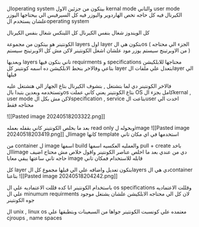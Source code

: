 
الoperating system بيتكون من جزئين الاول kernal mode والتاني user mode
الكيرنال فيه كل حاجه تخص الهاردوير 
واليوزر فيه كل السيرفيس الي بيحتاجها اليوزر علشان يستخدم الoperating system

كل الويندوز شغال بنفس الكيرنال
كل اللينكس شغال بنفس الكيرنال


الكونتينر هو بيتكون من مجموعة layers 
اول layer بتكون هي الos  ( الجزء الي محتاجه من الاوبرتينج سيستم يوزر مود علشان اشغل الكونتينر لاكن مش كل الاوبرتينج سيستم )

وبعديها layers تاني بتكون فيها requirments و specifications محتاجها للابلكيشن بتاعي 
وفالاخر بنحط الابلكيشن 
ده اسمه كونتينر 
كل layer بتعدل علي ملفات الlayer الي قبلها 

فالاخر الكونتينر دي لما بتشتغل , بتشوف الكيرنال بتاع الجهاز الي هتشتغل عليه وتستخدمه 
وبعدين بتبدا بالos بتاع الكونتينر 
يعني كاني عملت OS كامل بجزء الkernal , user mode 
لاكن مش بكل الspecification , service بتاعت الuser 
اخدت الي محتاجه فقط 

![[Pasted image 20240518203322.png]]

بعد ما بخلص الكونتينر 
كاني بقفله بعمله read only وبحوله لimage 
![[Pasted image 20240518203419.png]]
الimage كانها template استخدمها في اي مكان تاني 

من container ل image اسمها build 
والعمليه العكسيه اسمها pull + create 
باخد االimage دي من عندي بعد ما اخلص عناصر الكونتينر واقول خلاص مش محتاج اضيف حاجه تاني
ساعتها يبقي معايا image قابله للاستخدام فمكان تاني 


كل layer بتكون تعديل واضافه علي الي قبلها 
مجموع كل الlayers دي هي الcontainer بتاعنا 
![[Pasted image 20240518204242.png]]


باستخدام الكونتينر 
انا كده قللت الاعتماديه علي ال os specifications 
وقللت الاعتماديه علي ال minumum requirments لان كل الي محتاجه الابلكيشن علشان يشتغل موجود جوه الكونتينر



ال unix , linux os معتمده علي كونسبت الكونتينر جواها من السبعينات 
وبتطبقها علي cjroups , name spaces 